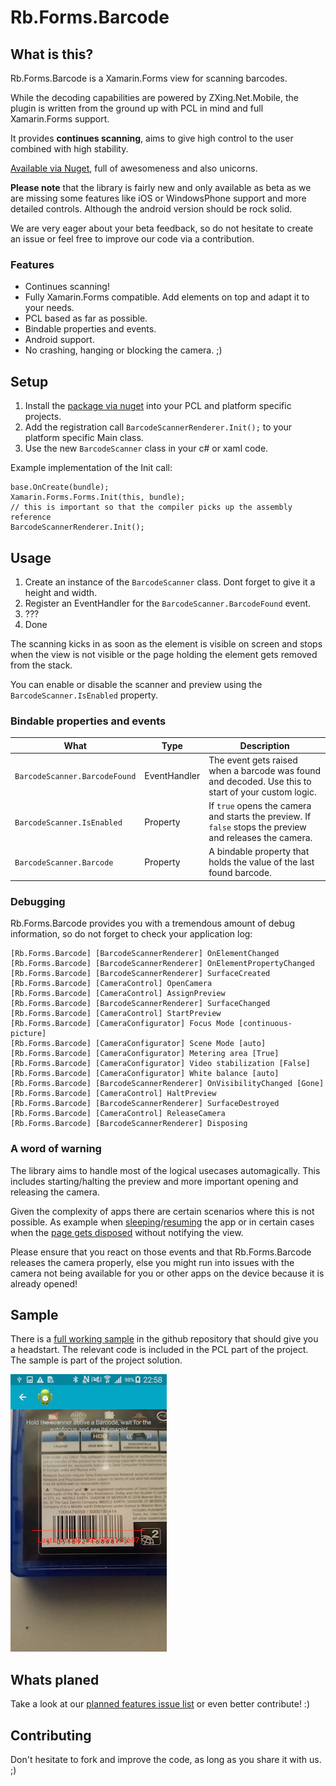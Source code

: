 # Rb.Forms.Barcode

## What is this?

Rb.Forms.Barcode is a Xamarin.Forms view for scanning barcodes.

While the decoding capabilities are powered by ZXing.Net.Mobile, the plugin is written from the ground up with PCL in mind and full Xamarin.Forms support.

It provides **continues scanning**, aims to give high control to the user  combined with high stability.

[Available via Nuget](https://www.nuget.org/packages/Rb.Forms.Barcode), full of awesomeness and also unicorns.

**Please note** that the library is fairly new and only available as beta as we are missing some features like iOS or WindowsPhone support and more detailed controls. Although the android version should be rock solid.

We are very eager about your beta feedback, so do not hesitate to create an issue or feel free to improve our code via a contribution.

### Features

* Continues scanning!
* Fully Xamarin.Forms compatible. Add elements on top and adapt it to your needs.
* PCL based as far as possible.
* Bindable properties and events.
* Android support.
* No crashing, hanging or blocking the camera. ;)

## Setup

1. Install the [package via nuget](https://www.nuget.org/packages/Rb.Forms.Barcode) into your PCL and platform specific projects.
2. Add the registration call `BarcodeScannerRenderer.Init();` to your platform specific Main class.  
3. Use the new `BarcodeScanner` class in your c# or xaml code.

Example implementation of the Init call:

```
base.OnCreate(bundle);  
Xamarin.Forms.Forms.Init(this, bundle);  
// this is important so that the compiler picks up the assembly reference
BarcodeScannerRenderer.Init();
```

## Usage

1. Create an instance of the `BarcodeScanner` class. Dont forget to give it a height and width.
2. Register an EventHandler for the `BarcodeScanner.BarcodeFound` event.
3. ???
4. Done

The scanning kicks in as soon as the element is visible on screen and stops when the view is not visible or the page holding the element gets removed from the stack.

You can enable or disable the scanner and preview using the `BarcodeScanner.IsEnabled` property.

### Bindable properties and events

What | Type | Description
---- | ---- | -----------
`BarcodeScanner.BarcodeFound` | EventHandler | The event gets raised when a barcode was found and decoded. Use this to start of your custom logic.
`BarcodeScanner.IsEnabled` | Property | If `true` opens the camera and starts the preview. If `false` stops the preview and releases the camera.
`BarcodeScanner.Barcode` | Property | A bindable property that holds the value of the last found barcode.

### Debugging

Rb.Forms.Barcode provides you with a tremendous amount of debug information, so do not forget to check your application log:

```
[Rb.Forms.Barcode] [BarcodeScannerRenderer] OnElementChanged
[Rb.Forms.Barcode] [BarcodeScannerRenderer] OnElementPropertyChanged
[Rb.Forms.Barcode] [BarcodeScannerRenderer] SurfaceCreated
[Rb.Forms.Barcode] [CameraControl] OpenCamera
[Rb.Forms.Barcode] [CameraControl] AssignPreview
[Rb.Forms.Barcode] [BarcodeScannerRenderer] SurfaceChanged
[Rb.Forms.Barcode] [CameraControl] StartPreview
[Rb.Forms.Barcode] [CameraConfigurator] Focus Mode [continuous-picture]
[Rb.Forms.Barcode] [CameraConfigurator] Scene Mode [auto]
[Rb.Forms.Barcode] [CameraConfigurator] Metering area [True]
[Rb.Forms.Barcode] [CameraConfigurator] Video stabilization [False]
[Rb.Forms.Barcode] [CameraConfigurator] White balance [auto]
[Rb.Forms.Barcode] [BarcodeScannerRenderer] OnVisibilityChanged [Gone]
[Rb.Forms.Barcode] [CameraControl] HaltPreview
[Rb.Forms.Barcode] [BarcodeScannerRenderer] SurfaceDestroyed
[Rb.Forms.Barcode] [CameraControl] ReleaseCamera
[Rb.Forms.Barcode] [BarcodeScannerRenderer] Disposing
```

### A word of warning

The library aims to handle most of the logical usecases automagically. This includes starting/halting the preview and more important opening and releasing the camera.

Given the complexity of apps there are certain scenarios where this is not possible. As example when [sleeping](https://github.com/rebuy-de/rb-forms-barcode/blob/master/Sample/Sample.Pcl/Pages/ScannerPage.cs#L106)/[resuming](https://github.com/rebuy-de/rb-forms-barcode/blob/master/Sample/Sample.Pcl/Pages/ScannerPage.cs#L113) the app or in certain cases when the [page gets disposed](https://github.com/rebuy-de/rb-forms-barcode/blob/master/Sample/Sample.Pcl/Pages/ScannerPage.cs#L135) without notifying the view.

Please ensure that you react on those events and that Rb.Forms.Barcode releases the camera properly, else you might run into issues with the camera not being available for you or other apps on the device because it is already opened!

## Sample

There is a [full working sample](https://github.com/rebuy-de/rb-forms-barcode/tree/master/Sample) in the github repository that should give you a headstart. The relevant code is included in the PCL part of the project. The sample is part of the project solution.

![Android sample](sample.png)

## Whats planed

Take a look at our [planned features issue list](https://github.com/rebuy-de/rb-forms-barcode/labels/planned%20feature) or even better contribute! :)

## Contributing

Don't hesitate to fork and improve the code, as long as you share it with us. ;)